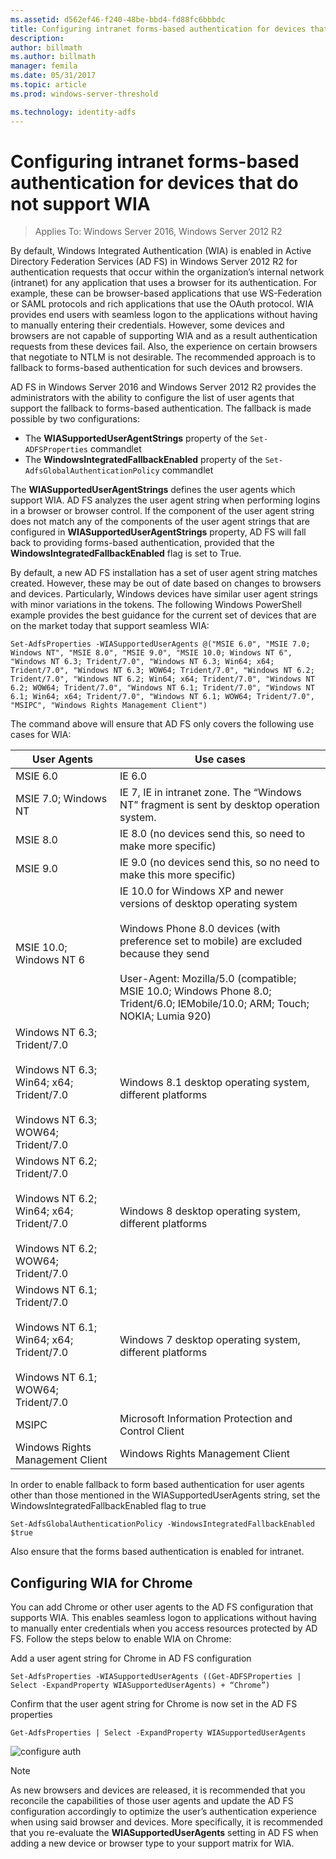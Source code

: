 ```yaml
---
ms.assetid: d562ef46-f240-48be-bbd4-fd88fc6bbbdc
title: Configuring intranet forms-based authentication for devices that do not support WIA
description:
author: billmath
ms.author: billmath
manager: femila
ms.date: 05/31/2017
ms.topic: article
ms.prod: windows-server-threshold

ms.technology: identity-adfs
---
```


# Configuring intranet forms-based authentication for devices that do not support WIA

>Applies To: Windows Server 2016, Windows Server 2012 R2

By default, Windows Integrated Authentication (WIA) is enabled in Active Directory Federation Services (AD FS) in Windows Server 2012 R2 for authentication requests that occur within the organization’s internal network (intranet) for any application that uses a browser for its authentication. For example, these can be browser-based applications that use WS-Federation or SAML protocols and rich applications that use the OAuth protocol. WIA provides end users with seamless logon to the applications without having to manually entering their credentials. However, some devices and browsers are not capable of supporting WIA and as a result authentication requests from these devices fail. Also, the experience on certain browsers that negotiate to NTLM is not desirable. The recommended approach is to fallback to forms-based authentication for such devices and browsers.

AD FS in Windows Server 2016 and Windows Server 2012 R2 provides the administrators with the ability to configure the list of user agents that support the fallback to forms-based authentication. The fallback is made possible by two configurations:


- The **WIASupportedUserAgentStrings** property of the `Set-ADFSProperties` commandlet
- The **WindowsIntegratedFallbackEnabled** property of the `Set-AdfsGlobalAuthenticationPolicy` commandlet

The **WIASupportedUserAgentStrings** defines the user agents which support WIA. AD FS analyzes the user agent string when performing logins in a browser or browser control. If the component of the user agent string does not match any of the components of the user agent strings that are configured in **WIASupportedUserAgentStrings** property, AD FS will fall back to providing forms-based authentication, provided that the **WindowsIntegratedFallbackEnabled** flag is set to True.

By default, a new AD FS installation has a set of user agent string matches created. However, these may be out of date based on changes to browsers and devices. Particularly, Windows devices have similar user agent strings with minor variations in the tokens. The following Windows PowerShell example provides the best guidance for the current set of devices that are on the market today that support seamless WIA:

    Set-AdfsProperties -WIASupportedUserAgents @("MSIE 6.0", "MSIE 7.0; Windows NT", "MSIE 8.0", "MSIE 9.0", "MSIE 10.0; Windows NT 6", "Windows NT 6.3; Trident/7.0", "Windows NT 6.3; Win64; x64; Trident/7.0", "Windows NT 6.3; WOW64; Trident/7.0", "Windows NT 6.2; Trident/7.0", "Windows NT 6.2; Win64; x64; Trident/7.0", "Windows NT 6.2; WOW64; Trident/7.0", "Windows NT 6.1; Trident/7.0", "Windows NT 6.1; Win64; x64; Trident/7.0", "Windows NT 6.1; WOW64; Trident/7.0", "MSIPC", "Windows Rights Management Client")

The command above will ensure that AD FS only covers the following use cases for WIA:

User Agents|Use cases|
-----|-----|
MSIE 6.0|IE 6.0|
MSIE 7.0; Windows NT|IE 7, IE in intranet zone. The “Windows NT” fragment is sent by desktop operation system.|
MSIE 8.0|IE 8.0 (no devices send this, so need to make more specific)|
MSIE 9.0|IE 9.0 (no devices send this, so no need to make this more specific)|
MSIE 10.0; Windows NT 6|IE 10.0 for Windows XP and newer versions of desktop operating system</br></br>Windows Phone 8.0 devices (with preference set to mobile) are excluded because they send</br></br>User-Agent: Mozilla/5.0 (compatible; MSIE 10.0; Windows Phone 8.0; Trident/6.0; IEMobile/10.0; ARM; Touch; NOKIA; Lumia 920)|
Windows NT 6.3; Trident/7.0</br></br>Windows NT 6.3; Win64; x64; Trident/7.0</br></br>Windows NT 6.3; WOW64; Trident/7.0| Windows 8.1 desktop operating system, different platforms|
Windows NT 6.2; Trident/7.0</br></br>Windows NT 6.2; Win64; x64; Trident/7.0</br></br>Windows NT 6.2; WOW64; Trident/7.0|Windows 8 desktop operating system, different platforms|
Windows NT 6.1; Trident/7.0</br></br>Windows NT 6.1; Win64; x64; Trident/7.0</br></br>Windows NT 6.1; WOW64; Trident/7.0|Windows 7 desktop operating system, different platforms|
MSIPC| Microsoft Information Protection and Control Client|
Windows Rights Management Client|Windows Rights Management Client|

In order to enable fallback to form based authentication for user agents other than those mentioned in the WIASupportedUserAgents string, set the WindowsIntegratedFallbackEnabled flag to true

    Set-AdfsGlobalAuthenticationPolicy -WindowsIntegratedFallbackEnabled $true

Also ensure that the forms based authentication is enabled for intranet.

## Configuring WIA for Chrome
You can add Chrome or other user agents to the AD FS configuration that supports WIA. This enables seamless logon to applications without having to manually enter credentials when you access resources protected by AD FS. Follow the steps below to enable WIA on Chrome:

Add a user agent string for Chrome in AD FS configuration

    Set-AdfsProperties -WIASupportedUserAgents ((Get-ADFSProperties | Select -ExpandProperty WIASupportedUserAgents) + “Chrome”)
    
Confirm that the user agent string for Chrome is now set in the AD FS properties

    Get-AdfsProperties | Select -ExpandProperty WIASupportedUserAgents

![configure auth](media/Configure-intranet-forms-based-authentication-for-devices-that-do-not-support-WIA/chrome1.png) 

>[!NOTE]   
> As new browsers and devices are released, it is recommended that you reconcile the capabilities of those user agents and update the AD FS configuration accordingly to optimize the user’s authentication experience when using said browser and devices. More specifically, it is recommended that you re-evaluate the **WIASupportedUserAgents** setting in AD FS when adding a new device or browser type to your support matrix for WIA.


